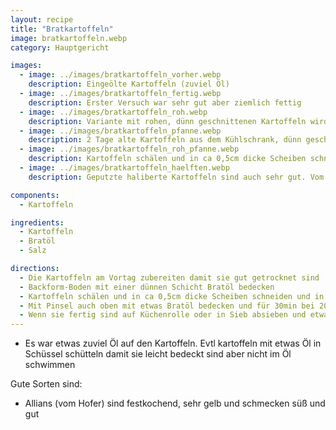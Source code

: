 ```yaml
---
layout: recipe
title: "Bratkartoffeln"
image: bratkartoffeln.webp
category: Hauptgericht

images:
  - image: ../images/bratkartoffeln_vorher.webp
    description: Eingeölte Kartoffeln (zuviel Öl)
  - image: ../images/bratkartoffeln_fertig.webp
    description: Erster Versuch war sehr gut aber ziemlich fettig
  - image: ../images/bratkartoffeln_roh.webp
    description: Variante mit rohen, dünn geschnittenen Kartoffeln wird auch sehr gut. Auch hier etwas zuviel Öl
  - image: ../images/bratkartoffeln_pfanne.webp
    description: 2 Tage alte Kartoffeln aus dem Kühlschrank, dünn geschnitten in der Pfanne in etwas Öl anbraten schmeckt ebenfalls super
  - image: ../images/bratkartoffeln_roh_pfanne.webp
    description: Kartoffeln schälen und in ca 0,5cm dicke Scheiben schneiden und roh mit etwas Öl in Pfanne geben. Salzen und paar mal schwenken dass es sich gut verteilt, dann mit Decken bei Stufe 7 ca 15-20min braten und immer wieder schwenken. Sind fertig wenn sie bissfest sind (werden nicht ganz weich aber schön resch und schmecken gut; nachteil ist dass es etwas spritzt wenn Wasser vom Deckel in Pfanne rinnt - beim Abnehmen zum Schwenken)
  - image: ../images/bratkartoffeln_haelften.webp
    description: Geputzte haliberte Kartoffeln sind auch sehr gut. Vom Knoblauch hat man nichts gemerkt. Anstatt aufs kleine Blech kann man sie auch auf Backpapier legen.

components:
  - Kartoffeln

ingredients:
  - Kartoffeln
  - Bratöl
  - Salz

directions:
  - Die Kartoffeln am Vortag zubereiten damit sie gut getrocknet sind
  - Backform-Boden mit einer dünnen Schicht Bratöl bedecken
  - Kartoffeln schälen und in ca 0,5cm dicke Scheiben schneiden und in Backform verteilen
  - Mit Pinsel auch oben mit etwas Bratöl bedecken und für 30min bei 200°C Umluft ins vorgeheizte Backrohr geben
  - Wenn sie fertig sind auf Küchenrolle oder in Sieb absieben und etwas salzen
---
```


- Es war etwas zuviel Öl auf den Kartoffeln. Evtl kartoffeln mit etwas Öl in Schüssel schütteln damit sie leicht bedeckt sind aber nicht im Öl schwimmen

Gute Sorten sind:
- Allians (vom Hofer) sind festkochend, sehr gelb und schmecken süß und gut
